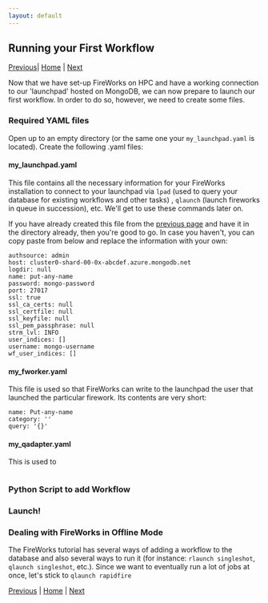 ```yaml
---
layout: default
---
```


## Running your First Workflow

[Previous](./FW1-PythonInst.html)| [Home](../) | [Next](./FW4-Advanced-Setups.html)

Now that we have set-up FireWorks on HPC and have a working connection to our 'launchpad' hosted on MongoDB, we can now prepare to launch our first workflow. In order to do so, however, we need to create some files. 

### Required YAML files
Open up to an empty directory (or the same one your `my_launchpad.yaml` is located). Create the following .yaml files:

#### my_launchpad.yaml
This file contains all the necessary information for your FireWorks installation to connect to your launchpad via `lpad` (used to query your database for existing workflows and other tasks) , `qlaunch` (launch fireworks in queue in succession), etc. We'll get to use these commands later on. 

If you have already created this file from the [previous page](./FW1-PythonInst.html) and have it in the directory already, then you're good to go. In case you haven't, you can copy paste from below and replace the information with your own:

```
authsource: admin
host: cluster0-shard-00-0x-abcdef.azure.mongodb.net
logdir: null
name: put-any-name
password: mongo-password
port: 27017
ssl: true
ssl_ca_certs: null
ssl_certfile: null
ssl_keyfile: null
ssl_pem_passphrase: null
strm_lvl: INFO
user_indices: []
username: mongo-username
wf_user_indices: []
```

#### my_fworker.yaml

This file is used so that FireWorks can write to the launchpad the user that launched the particular firework. Its contents are very short:

```
name: Put-any-name
category: ''
query: '{}'
```

#### my_qadapter.yaml

This is used to 

```

```
###

### Python Script to add Workflow

### Launch!

### Dealing with FireWorks in Offline Mode

The FireWorks tutorial has several ways of adding a workflow to the database and also several ways to run it (for instance: `rlaunch singleshot`, `qlaunch singleshot`, etc.). Since we want to eventually run a lot of jobs at once, let's stick to `qlaunch rapidfire`


[Previous](./FW1-PythonInst.html) | [Home](../) | [Next](./FW4-Advanced-Setups.html)

